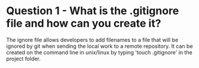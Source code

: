 # Question 1 - What is the .gitignore file and how can you create it?

The ignore file allows developers to add filenames to a file that will be ignored by git when sending the local work to a remote repository. It can be created on the command line in unix/linux by typing 'touch .gitignore' in the project folder.
